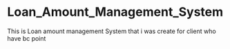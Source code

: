 # Loan_Amount_Management_System
This is Loan amount management System that i was create for client who have bc point

    
